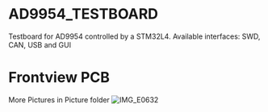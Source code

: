 # AD9954_TESTBOARD
Testboard for AD9954 controlled by a STM32L4. Available interfaces: SWD, CAN, USB and GUI

# Frontview PCB 
More Pictures in Picture folder
![IMG_E0632](https://user-images.githubusercontent.com/90460424/133238298-ffd87957-b86c-4213-8524-14c25d2db068.JPG)
